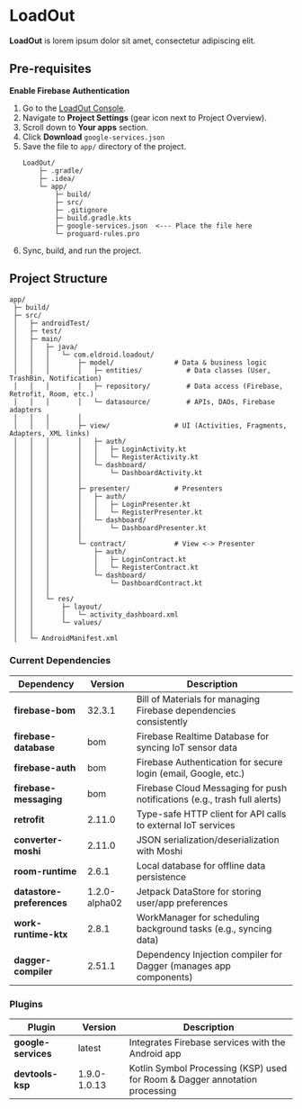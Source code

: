 # LoadOut

**LoadOut** is lorem ipsum dolor sit amet, consectetur adipiscing elit.

## Pre-requisites

**Enable Firebase Authentication**
1. Go to the [LoadOut Console](https://console.firebase.google.com/u/0/project/loadout-project-id/overview).
2. Navigate to **Project Settings** (gear icon next to Project Overview).
3. Scroll down to **Your apps** section.
4. Click **Download** `google-services.json`
5. Save the file to `app/` directory of the project.
    ```
    LoadOut/
        ├─ .gradle/
        ├─ .idea/
        └─ app/
            ├─ build/
            ├─ src/
            ├─ .gitignore
            ├─ build.gradle.kts
            ├─ google-services.json  <--- Place the file here
            └─ proguard-rules.pro
    ```
6. Sync, build, and run the project.

## Project Structure

```
app/
 ├─ build/
 ├─ src/
 │   ├─ androidTest/                 
 │   ├─ test/                        
 │   ├─ main/
 │   │   ├─ java/
 │   │   │   └─ com.eldroid.loadout/
 │   │   │       ├─ model/               # Data & business logic
 │   │   │       │   ├─ entities/           # Data classes (User, TrashBin, Notification)
 │   │   │       │   ├─ repository/         # Data access (Firebase, Retrofit, Room, etc.)
 │   │   │       │   └─ datasource/         # APIs, DAOs, Firebase adapters
 │   │   │       │
 │   │   │       ├─ view/                # UI (Activities, Fragments, Adapters, XML links)
 │   │   │       │   ├─ auth/
 │   │   │       │   │   ├─ LoginActivity.kt
 │   │   │       │   │   └─ RegisterActivity.kt
 │   │   │       │   └─ dashboard/
 │   │   │       │       └─ DashboardActivity.kt
 │   │   │       │
 │   │   │       ├─ presenter/           # Presenters
 │   │   │       │   ├─ auth/           
 │   │   │       │   │   ├─ LoginPresenter.kt
 │   │   │       │   │   └─ RegisterPresenter.kt
 │   │   │       │   └─ dashboard/
 │   │   │       │       └─ DashboardPresenter.kt
 │   │   │       │
 │   │   │       └─ contract/            # View <-> Presenter
 │   │   │           ├─ auth/           
 │   │   │           │   ├─ LoginContract.kt
 │   │   │           │   └─ RegisterContract.kt
 │   │   │           └─ dashboard/
 │   │   │               └─ DashboardContract.kt
 │   │   │
 │   │   └─ res/
 │   │       ├─ layout/
 │   │       │   └─ activity_dashboard.xml
 │   │       └─ values/
 │   │
 │   └─ AndroidManifest.xml
```

### Current Dependencies

| Dependency | Version | Description |
|------------|---------|-------------|
| **firebase-bom** | 32.3.1 | Bill of Materials for managing Firebase dependencies consistently |
| **firebase-database** | bom | Firebase Realtime Database for syncing IoT sensor data |
| **firebase-auth** | bom | Firebase Authentication for secure login (email, Google, etc.) |
| **firebase-messaging** | bom | Firebase Cloud Messaging for push notifications (e.g., trash full alerts) |
| **retrofit** | 2.11.0 | Type-safe HTTP client for API calls to external IoT services |
| **converter-moshi** | 2.11.0 | JSON serialization/deserialization with Moshi |
| **room-runtime** | 2.6.1 | Local database for offline data persistence |
| **datastore-preferences** | 1.2.0-alpha02 | Jetpack DataStore for storing user/app preferences |
| **work-runtime-ktx** | 2.8.1 | WorkManager for scheduling background tasks (e.g., syncing data) |
| **dagger-compiler** | 2.51.1 | Dependency Injection compiler for Dagger (manages app components) |

### Plugins

| Plugin | Version | Description |
|--------|---------|-------------|
| **google-services** | latest | Integrates Firebase services with the Android app |
| **devtools-ksp** | 1.9.0-1.0.13 | Kotlin Symbol Processing (KSP) used for Room & Dagger annotation processing |

